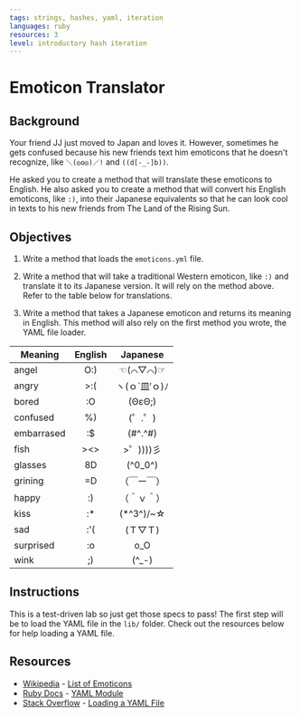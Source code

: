 ```yaml
---
tags: strings, hashes, yaml, iteration
languages: ruby
resources: 3
level: introductory hash iteration
---
```

# Emoticon Translator

## Background

Your friend JJ just moved to Japan and loves it. However, sometimes he gets confused because his new friends text him emoticons that he doesn't recognize, like `＼(◎o◎)／!` and `((d[-_-]b))`. 

He asked you to create a method that will translate these emoticons to English. He also asked you to create a method that will convert his English emoticons, like `:)`, into their Japanese equivalents so that he can look cool in texts to his new friends from The Land of the Rising Sun.

## Objectives

1. Write a method that loads the `emoticons.yml` file.

2. Write a method that will take a traditional Western emoticon, like `:)` and translate it to its Japanese version. It will rely on the method above. Refer to the table below for translations.

3. Write a method that takes a Japanese emoticon and returns its meaning in English. This method will also rely on the first method you wrote, the YAML file loader.

|Meaning   | English | Japanese    |
|----------|:-------:|:-----------:|
|angel     |O:)      |☜(⌒▽⌒)☞      |
|angry     |>:(      |ヽ(ｏ`皿′ｏ)ﾉ  |
|bored     |:O       |(ΘεΘ;)       |
|confused  |%)       |(゜.゜)       |
|embarrased|:$       |(#^.^#)      |
|fish      |><>      |>゜))))彡     |
|glasses   | 8D      |(^0_0^)      |
|grining   |=D       |（￣ー￣）     |
|happy     |:)       |（＾ｖ＾）     |
|kiss      |:*       |(*^3^)/~☆     |
|sad       |:'(      |(Ｔ▽Ｔ)       |
|surprised |:o       | o_O         |
|wink      |;)       |(^_-)        |



## Instructions

This is a test-driven lab so just get those specs to pass! The first step will be to load the YAML file in the `lib/` folder. Check out the resources below for help loading a YAML file.

## Resources
* [Wikipedia](http://en.wikipedia.org/) - [List of Emoticons](http://en.wikipedia.org/wiki/List_of_emoticons)
* [Ruby Docs](http://www.ruby-doc.org/) - [YAML Module](http://www.ruby-doc.org/stdlib-1.9.3/libdoc/yaml/rdoc/YAML.html)
* [Stack Overflow](http://stackoverflow.com/) - [Loading a YAML File](http://stackoverflow.com/a/3877355)


